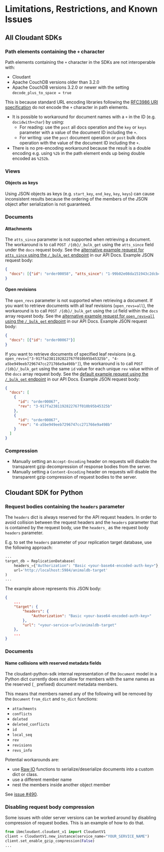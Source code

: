 # Limitations, Restrictions, and Known Issues

## All Cloudant SDKs

### Path elements containing the `+` character

Path elements containing the `+` character in the SDKs are not interoperable with:
* Cloudant 
* Apache CouchDB versions older than 3.2.0
* Apache CouchDB versions 3.2.0 or newer with the setting `decode_plus_to_space = true`

This is because standard URL encoding libraries following the [RFC3986 URI specification](https://tools.ietf.org/html/rfc3986#section-3.3) do not encode the `+` character in path elements.
* It is possible to workaround for document names with a `+` in the ID (e.g. `docidwith+char`) by using:
    * For reading: use the `post` all docs operation and the `key` or `keys` parameter with a value of the document ID including the `+`.
    * For writing: use the `post` document operation or `post` bulk docs operation with the value of the document ID including the `+`.
* There is no pre-encoding workaround because the result is a double encoding e.g. using `%2b` in the path element ends up being double encoded as `%252b`.

### Views

#### Objects as keys

Using JSON objects as keys (e.g. `start_key`, `end_key`, `key`, `keys`)
can cause inconsistent results because the ordering of the members of the JSON
object after serialization is not guaranteed.

### Documents

#### Attachments

The `atts_since` parameter is not supported when retrieving a document.
The workaround is to call `POST /{db}/_bulk_get` using the `atts_since` field under the `docs` request body. See the [alternative example request for `atts_since` using the `/_bulk_get` endpoint](https://cloud.ibm.com/apidocs/cloudant#postbulkget) in our API Docs.
Example JSON request body:
```json
{
  "docs": [{"id": "order00058", "atts_since": "1-99b02e08da151943c2dcb40090160bb8"}]
}
```

#### Open revisions

The `open_revs` parameter is not supported when retrieving a document.
If you want to retrieve documents with all leaf revisions (`open_revs=all`), the workaround is to call `POST /{db}/_bulk_get` using the `id` field within the `docs` array request body.
See the [alternative example request for `open_revs=all` using the `/_bulk_get` endpoint](https://cloud.ibm.com/apidocs/cloudant#postbulkget) in our API Docs.
Example JSON request body:
```json
{
  "docs": [{"id": "order00067"}]
}
```

If you want to retrieve documents of specified leaf revisions (e.g. `open_revs=["3-917fa2381192822767f010b95b45325b", "4-a5be949eeb7296747cc271766e9a498b"]`), the workaround is to call `POST /{db}/_bulk_get` using the same `id` value for each unique `rev` value within of the `docs` array request body.
See the [default example request using the `/_bulk_get` endpoint](https://cloud.ibm.com/apidocs/cloudant#postbulkget) in our API Docs.
Example JSON request body:
```json
{
  "docs": [
    {
      "id": "order00067",
      "rev": "3-917fa2381192822767f010b95b45325b"
    },
    {
      "id": "order00067",
      "rev": "4-a5be949eeb7296747cc271766e9a498b"
    }
  ]
}
```

### Compression

* Manually setting an `Accept-Encoding` header on requests will disable the transparent gzip decompression of response bodies from the server.
* Manually setting a `Content-Encoding` header on requests will disable the transparent gzip compression of request bodies to the server.

## Cloudant SDK for Python
<!-- KNOWN_ISSUES specific to Python -->
### Request bodies containing the `headers` parameter

The `headers` dict is always reserved for the API request headers.
In order to avoid collision between the request headers and the `headers` parameter
that is contained by the request body, use the `headers_` as
the request body `headers` parameter.

E.g. to set the `headers` parameter of your replication
target database, use the following approach:

```python
...
target_db = ReplicationDatabase(
    headers_={"Authorization": "Basic <your-base64-encoded-auth-key>"},
    url='http://localhost:5984/animaldb-target'
)
...
```
The example above represents this JSON body:
```json
{
    ...
    "target": {
        "headers": {
            "Authorization": "Basic <your-base64-encoded-auth-key>"
        },
        "url": "<your-service-url>/animaldb-target"
    },
    ...
}
```

### Documents

#### Name collisions with reserved metadata fields

The cloudant-python-sdk internal representation of the `Document` model in a Python dict
currently does not allow for members with the same names as the reserved (`_` prefixed)
document metadata members.

This means that members named any of the following will be removed by the `Document`
`from_dict` and `to_dict` functions:
* `attachments`
* `conflicts`
* `deleted`
* `deleted_conflicts`
* `id`
* `local_seq`
* `rev`
* `revisions`
* `revs_info`

Potential workarounds are:
* use [Raw IO](/#raw-io) functions to serialize/deserialize
documents into a custom dict or class.
* use a different member name
* nest the members inside another object member

See [issue #490](https://github.com/IBM/cloudant-python-sdk/issues/490).

### Disabling request body compression

Some issues with older server versions can be worked around by disabling
compression of request bodies. This is an example of how to do that.

```python
from ibmcloudant.cloudant_v1 import CloudantV1
client = CloudantV1.new_instance(service_name="YOUR_SERVICE_NAME")
client.set_enable_gzip_compression(False)
...
```
